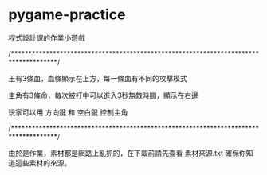 # pygame-practice
程式設計課的作業小遊戲

/*************************************************************************************/

王有3條血，血條顯示在上方，每一條血有不同的攻擊模式

主角有3條命，每次被打中可以進入3秒無敵時間，顯示在右邊

玩家可以用 方向鍵 和 空白鍵 控制主角

/*************************************************************************************/

由於是作業，素材都是網路上亂抓的，在下載前請先查看 素材來源.txt 確保你知道這些素材的來源。
